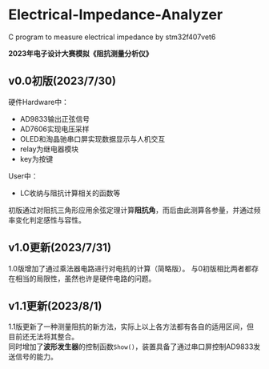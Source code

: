 # Electrical-Impedance-Analyzer
C program to measure electrical impedance by stm32f407vet6

**2023年电子设计大赛模拟《阻抗测量分析仪》**

## v0.0初版(2023/7/30)

硬件Hardware中：

- AD9833输出正弦信号
- AD7606实现电压采样
- OLED和淘晶驰串口屏实现数据显示与人机交互
- relay为继电器模块
- key为按键

User中：

- LC收纳与阻抗计算相关的函数等

初版通过对阻抗三角形应用余弦定理计算**阻抗角**，而后由此测算各参量，并通过频率变化判定感性与容性。

## v1.0更新(2023/7/31)
1.0版增加了通过乘法器电路进行对电抗的计算（简略版）。
与0初版相比两者都存在相当的局限性，虽然也许是硬件电路的问题。

## v1.1更新(2023/8/1)
1.1版更新了一种测量阻抗的新方法，实际上以上各方法都有各自的适用区间，但目前还无法将其整合。  
同时增加了**波形发生器**的控制函数`Show()`，装置具备了通过串口屏控制AD9833发送信号的能力。